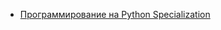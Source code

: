 - [Программирование на Python Specialization](https://github.com/mxmaslin/Coursera/tree/master/Программирование%20на%20Python%20Specialization "Программирование на Python Specialization")